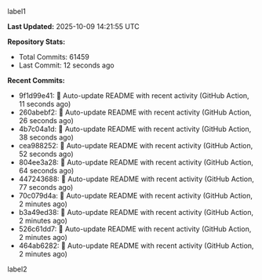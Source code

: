 
label1 
<!-- ACTIVITY_START -->
**Last Updated:** 2025-10-09 14:21:55 UTC

**Repository Stats:**
- Total Commits: 61459
- Last Commit: 12 seconds ago

**Recent Commits:**
- 9f1d99e41: 🤖 Auto-update README with recent activity (GitHub Action, 11 seconds ago)
- 260abebf2: 🤖 Auto-update README with recent activity (GitHub Action, 26 seconds ago)
- 4b7c04a1d: 🤖 Auto-update README with recent activity (GitHub Action, 38 seconds ago)
- cea988252: 🤖 Auto-update README with recent activity (GitHub Action, 52 seconds ago)
- 804ee3a28: 🤖 Auto-update README with recent activity (GitHub Action, 64 seconds ago)
- 447243688: 🤖 Auto-update README with recent activity (GitHub Action, 77 seconds ago)
- 70c079d4a: 🤖 Auto-update README with recent activity (GitHub Action, 2 minutes ago)
- b3a49ed38: 🤖 Auto-update README with recent activity (GitHub Action, 2 minutes ago)
- 526c61dd7: 🤖 Auto-update README with recent activity (GitHub Action, 2 minutes ago)
- 464ab6282: 🤖 Auto-update README with recent activity (GitHub Action, 2 minutes ago)
<!-- ACTIVITY_END -->

label2
